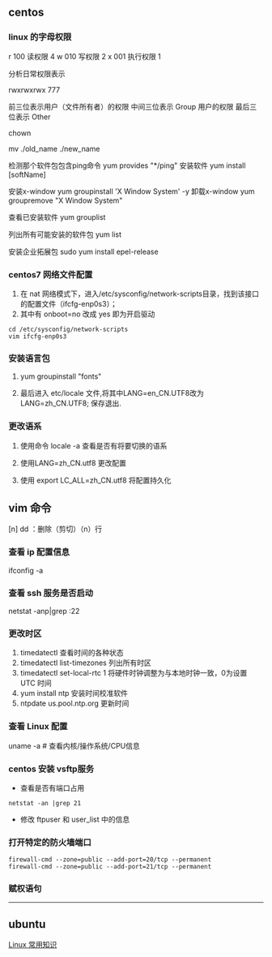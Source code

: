 
## centos
### linux 的字母权限
r	100		读权限 		4
w	010		写权限		2
x	001		执行权限		1

分析日常权限表示

rwxrwxrwx	777

前三位表示用户（文件所有者）的权限
中间三位表示 Group 用户的权限
最后三位表示 Other

chown 

mv ./old_name ./new_name


检测那个软件包包含ping命令
yum provides "*/ping"
安装软件
yum install [softName]

安装x-window
yum groupinstall 'X Window System' -y
卸载x-window
yum groupremove "X Window System"


查看已安装软件
yum grouplist

列出所有可能安装的软件包
yum list

安装企业拓展包
sudo yum install epel-release

### centos7 网络文件配置

1. 在 nat 网络模式下，进入/etc/sysconfig/network-scripts目录，找到该接口的配置文件（ifcfg-enp0s3）；
2. 其中有 onboot=no 改成 yes 即为开启驱动
```
cd /etc/sysconfig/network-scripts
vim ifcfg-enp0s3
```

### 安装语言包

1.  yum groupinstall "fonts"

2.  最后进入  etc/locale  文件,将其中LANG=en_CN.UTF8改为 LANG=zh_CN.UTF8; 保存退出.

### 更改语系

1. 使用命令 locale -a 查看是否有将要切换的语系

2. 使用LANG=zh_CN.utf8 更改配置

3. 使用 export LC_ALL=zh_CN.utf8 将配置持久化

## vim 命令

[n] dd ：删除（剪切）（n）行

### 查看 ip 配置信息
ifconfig -a


### 查看 ssh 服务是否启动
netstat -anp|grep :22

### 更改时区
1. timedatectl 查看时间的各种状态
2. timedatectl list-timezones   列出所有时区
3. timedatectl set-local-rtc 1  将硬件时钟调整为与本地时钟一致，0为设置 UTC 时间
4. yum install ntp 安装时间校准软件
5. ntpdate us.pool.ntp.org  更新时间


### 查看 Linux 配置
 uname -a # 查看内核/操作系统/CPU信息
 
### centos 安装 vsftp服务

* 查看是否有端口占用
```
netstat -an |grep 21
```
* 修改 ftpuser 和 user_list 中的信息


### 打开特定的防火墙端口

```
firewall-cmd --zone=public --add-port=20/tcp --permanent
firewall-cmd --zone=public --add-port=21/tcp --permanent
```

### 赋权语句


-----------------

## ubuntu

[Linux 常用知识](tech/linux.md "come on")
